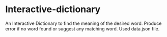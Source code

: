 # Interactive-dictionary
An Interactive Dictionary to find the meaning of the desired word. Produce error if no word found or suggest any matching word.  Used data.json file.  
